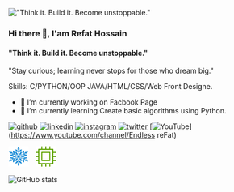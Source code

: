 !["Think it. Build it. Become unstoppable."](https://media-hosting.imagekit.io//f929d4c013a744f5/CSE.png?Expires=1832729479&Key-Pair-Id=K2ZIVPTIP2VGHC&Signature=pzhlc801rTkiaAcpsorBOFrlCIpaIPUq7CUHH7Y2-DKxbwuFnaW0W3spHOVqOhwhmVbm9ivku4qYTYN7Aq7xGLloJkAAwDI1vsO5Un0isF0S6nn90QPmntyjX7Vs2twscldKWWod2iX4HDH43CIiMj5kD9FlhrTk5ppN5eDN8DV9191UNnOxMCxOdtpxxw6Hb4yzaVFmYh1t-eGlWPMXq5a5z1lXrSb1sUiemr19c65axVzIwSRsjbfw8fALv-gSNplQUrHa3wAQ5B4PEsANRTzcIqU~ogAIILdQ4ybEaQgAjc2h3kmcp1q7CMcX18ZPq4cgUE~UHpP44sfjQF0NEA__)
### Hi there 👋, I'am Refat Hossain
#### "Think it. Build it. Become unstoppable."

"Stay curious; learning never stops for those who dream big."

Skills: C/PYTHON/OOP JAVA/HTML/CSS/Web Front Designe.

- 🔭 I’m currently working on Facbook Page 
- 🌱 I’m currently learning  Create basic algorithms using Python. 


[<img src='https://cdn.jsdelivr.net/npm/simple-icons@3.0.1/icons/github.svg' alt='github' height='40'>](https://github.com/refatCSE1)  [<img src='https://cdn.jsdelivr.net/npm/simple-icons@3.0.1/icons/linkedin.svg' alt='linkedin' height='40'>](https://www.linkedin.com/in/md-refat-hossain/)  [<img src='https://cdn.jsdelivr.net/npm/simple-icons@3.0.1/icons/instagram.svg' alt='instagram' height='40'>](https://www.instagram.com/@_refat_islam/)  [<img src='https://cdn.jsdelivr.net/npm/simple-icons@3.0.1/icons/twitter.svg' alt='twitter' height='40'>](https://twitter.com/https://x.com/refatislam52476?s=21)  [<img src='https://cdn.jsdelivr.net/npm/simple-icons@3.0.1/icons/youtube.svg' alt='YouTube' height='40'>](https://www.youtube.com/channel/Endless reFat)  

<a href='https://archiveprogram.github.com/'><img src='https://raw.githubusercontent.com/acervenky/animated-github-badges/master/assets/acbadge.gif' width='40' height='40'></a> <a href='https://docs.github.com/en/developers'><img src='https://raw.githubusercontent.com/acervenky/animated-github-badges/master/assets/devbadge.gif' width='40' height='40'></a> 

![GitHub stats](https://github-readme-stats.vercel.app/api?username=refatCSE1&show_icons=true)  

